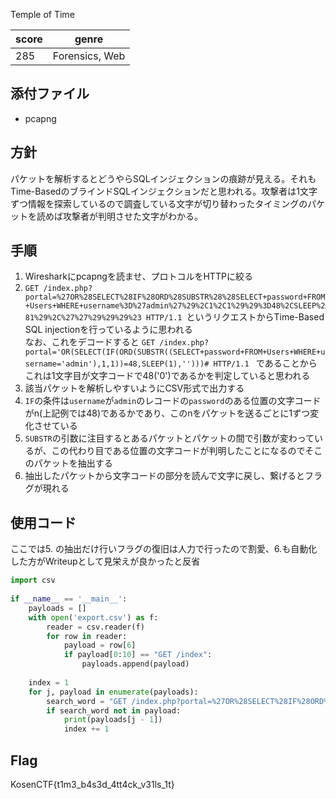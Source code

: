 Temple of Time

| score	| genre |
| ----  | ----  |
| 285	| Forensics, Web |

## 添付ファイル
- pcapng

## 方針
パケットを解析するとどうやらSQLインジェクションの痕跡が見える。それもTime-BasedのブラインドSQLインジェクションだと思われる。攻撃者は1文字ずつ情報を探索しているので調査している文字が切り替わったタイミングのパケットを読めば攻撃者が判明させた文字がわかる。

## 手順
1. Wiresharkにpcapngを読ませ、プロトコルをHTTPに絞る
2. `GET /index.php?portal=%27OR%28SELECT%28IF%28ORD%28SUBSTR%28%28SELECT+password+FROM+Users+WHERE+username%3D%27admin%27%29%2C1%2C1%29%29%3D48%2CSLEEP%281%29%2C%27%27%29%29%29%23 HTTP/1.1 `というリクエストからTime-Based SQL injectionを行っているように思われる  
なお、これをデコードすると
`GET /index.php?portal='OR(SELECT(IF(ORD(SUBSTR((SELECT+password+FROM+Users+WHERE+username='admin'),1,1))=48,SLEEP(1),'')))# HTTP/1.1 `
であることからこれは1文字目が文字コードで48('0')であるかを判定していると思われる
3. 該当パケットを解析しやすいようにCSV形式で出力する
4. `IF`の条件は`username`が`admin`のレコードの`password`のある位置の文字コードがn(上記例では48)であるかであり、このnをパケットを送るごとに1ずつ変化させている
5. `SUBSTR`の引数に注目するとあるパケットとパケットの間で引数が変わっているが、この代わり目である位置の文字コードが判明したことになるのでそこのパケットを抽出する
6. 抽出したパケットから文字コードの部分を読んで文字に戻し、繋げるとフラグが現れる

## 使用コード
ここでは5. の抽出だけ行いフラグの復旧は人力で行ったので割愛、6.も自動化した方がWriteupとして見栄えが良かったと反省
```python
import csv
 
if __name__ == '__main__':
    payloads = []
    with open('export.csv') as f:
        reader = csv.reader(f)
        for row in reader:
            payload = row[6]
            if payload[0:10] == "GET /index":
                payloads.append(payload)
 
    index = 1
    for j, payload in enumerate(payloads):
        search_word = "GET /index.php?portal=%27OR%28SELECT%28IF%28ORD%28SUBSTR%28%28SELECT+password+FROM+Users+WHERE+username%3D%27admin%27%29%2C" + str(index)
        if search_word not in payload:
            print(payloads[j - 1])
            index += 1
```

## Flag
KosenCTF{t1m3_b4s3d_4tt4ck_v31ls_1t}

